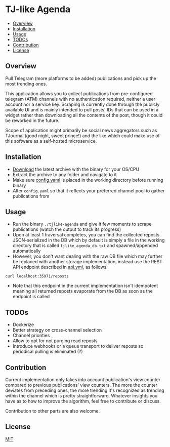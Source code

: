 # TJ-like Agenda

<!-- TOC -->
* [Overview](#overview)
* [Installation](#installation)
* [Usage](#usage)
* [TODOs](#todos)
* [Contribution](#contribution)
* [License](#license)
<!-- TOC -->
## Overview

Pull Telegram (more platforms to be added) publications and pick up the most trending ones.

This application allows you to collect publications from pre-configured telegram (ATM) channels with no authentication required, neither a user account nor a service key. Scraping is currently done through the publicly available UI and is mainly intended to pull posts' IDs that can be used in a widget rather than downloading all the contents of the post, though it could be reworked in the future. 

Scope of application might primarily be social news aggregators such as TJournal (good night, sweet prince!) and the like which could make use of this software as a self-hosted microservice.

## Installation
- [Download](https://github.com/alexeyvy/tjlike-agenda/releases/latest) the latest archive with the binary for your OS/CPU
- Extract the archive to any folder and navigate to it
- Make sure [config.yaml](config.yaml) is placed in the working directory before running binary
- Alter `config.yaml` so that it reflects your preferred channel pool to gather publications from

## Usage
- Run the binary `./tjlike-agenda` and give it few moments to scrape publications (watch the output to track its progress)
- Upon at least 1 traversal completes, you can find the collected reposts JSON-serialized in the DB which by default is simply a file in the working directory that is called `tjlike_agenda_db.txt` and spawned/appended automatically
- However, you don't want dealing with the raw DB file which may further be replaced with another storage implementation, instead use the REST API endpoint described in [api.yml](api.yml), as follows:
```
curl localhost:35971/reposts
```
- Note that this endpoint in the current implementation isn't idempotent meaning all returned reposts evaporate from the DB as soon as the endpoint is called 
## TODOs
- Dockerize
- Better strategy on cross-channel selection
- Channel priorities
- Allow to opt for not purging read reposts
- Introduce webhooks or a queue transport to deliver reposts so periodical pulling is eliminated (?)

## Contribution
Current implementation only takes into account publication's view counter compared to previous publications' view counters. The more the counter deviates from preceding ones, the more trending it's recognized as trending within the channel which is pretty straightforward.
Whatever insights you have as to how to improve the algorithm, feel free to contribute or discuss.

Contribution to other parts are also welcome.


## License
[MIT](LICENSE)